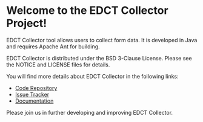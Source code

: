 Welcome to the EDCT Collector Project!
=========================================

EDCT Collector tool allows users to collect form data. It is developed in Java and requires Apache Ant for building.

EDCT Collector is distributed under the BSD 3-Clause License. Please see the NOTICE and LICENSE files for details.

You will find more details about EDCT Collector in the following links:


 * [Code Repository](https://github.com/NCIP/edct-collector)
 * [Issue Tracker](https://tracker.nci.nih.gov/browse/EDCT)
 * [Documentation](https://wiki.nci.nih.gov/display/eDCT/Enterprise+Data+Collection+Tool)
 
 
Please join us in further developing and improving EDCT Collector.

